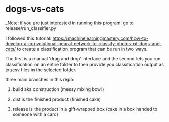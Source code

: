 # dogs-vs-cats

_Note: if you are just interested in running this program: go to release/run_classifier.py

I followed this tutorial: https://machinelearningmastery.com/how-to-develop-a-convolutional-neural-network-to-classify-photos-of-dogs-and-cats/ to create a classification program that can be run in two ways. 

The first is a manual 'drag and drop' interface and the second lets you run classification on an entire folder to then provide you classification output as txt/csv files in the selected folder.

three main branches in this repo:

1) build aka construction (messy mixing bowl)

2) dist is the finished product (finished cake)

3) release is the product in a gift-wrapped box (cake in a box handed to someone with a card)
